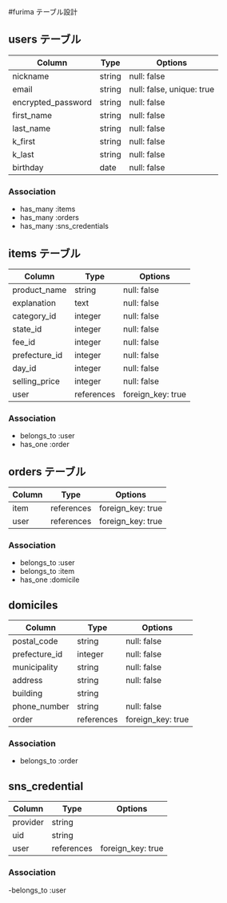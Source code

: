 #furima テーブル設計

## users テーブル

| Column              | Type    | Options                   |
| ------------------- | ------- | ------------------------- |
| nickname            | string  | null: false               |
| email               | string  | null: false, unique: true |
| encrypted_password  | string  | null: false               |
| first_name          | string  | null: false               |
| last_name           | string  | null: false               |
| k_first             | string  | null: false               |
| k_last              | string  | null: false               |
| birthday            | date    | null: false               |


### Association

- has_many :items
- has_many :orders
- has_many :sns_credentials

## items テーブル

| Column         | Type          | Options             |
| ---------------| ------------- | ------------------- |
| product_name   | string        | null: false         |
| explanation    | text          | null: false         |
| category_id    | integer       | null: false         |
| state_id       | integer       | null: false         |
| fee_id         | integer       | null: false         |
| prefecture_id  | integer       | null: false         |
| day_id         | integer       | null: false         |
| selling_price  | integer       | null: false         |
| user           | references    | foreign_key: true   |

### Association

- belongs_to :user
- has_one :order

## orders テーブル

| Column     | Type       | Options           |
| ---------- | ---------- | ----------------- |
| item       | references | foreign_key: true |
| user       | references | foreign_key: true |

### Association

- belongs_to :user
- belongs_to :item
- has_one :domicile

## domiciles

| Column         | Type       | Options           |
| -------------- | ---------- | ----------------- |
| postal_code    | string     | null: false       |    
| prefecture_id  | integer    | null: false       |
| municipality   | string     | null: false       |
| address        | string     | null: false       |
| building       | string     |                   |
| phone_number   | string     | null: false       |
| order          | references | foreign_key: true |

### Association

- belongs_to :order

## sns_credential

| Column         | Type       | Options           |
| -------------- | ---------- | ----------------- |
| provider       | string     |                   |
| uid            | string     |                   |
| user           | references | foreign_key: true |

### Association

-belongs_to :user
